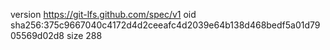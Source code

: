 version https://git-lfs.github.com/spec/v1
oid sha256:375c9667040c4172d4d2ceeafc4d2039e64b138d468bedf5a01d7905569d02d8
size 288
